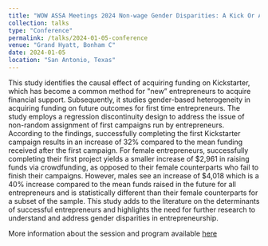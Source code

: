 ```yaml
---
title: "WOW ASSA Meetings 2024 Non-wage Gender Disparities: A Kick Or A Start?"
collection: talks
type: "Conference"
permalink: /talks/2024-01-05-conference
venue: "Grand Hyatt, Bonham C"
date: 2024-01-05
location: "San Antonio, Texas"
---
```


This study identifies the causal effect of acquiring funding on Kickstarter, which has become a common method for "new” entrepreneurs to acquire financial support. Subsequently, it studies gender-based heterogeneity in acquiring funding on future outcomes for first time entrepreneurs. The study employs a regression discontinuity design to address the issue of non-random assignment of first campaigns run by entrepreneurs. According to the findings, successfully completing the first Kickstarter campaign results in an increase of 32% compared to the mean funding received after the first campaign. For female entrepreneurs, successfully completing their first project yields a smaller increase of $2,961 in raising funds via crowdfunding, as opposed to their female counterparts who fail to finish their campaigns. However, males see an increase of $4,018 which is a 40% increase compared to the mean funds raised in the future for all entrepreneurs and is statistically different than their female counterparts for a subset of the sample. This study adds to the literature on the determinants of successful entrepreneurs and highlights the need for further research to understand and address gender disparities in entrepreneurship. 

More information about the session and program available [here](https://www.aeaweb.org/conference/2024/program/2075?q=eNqrVipOLS7OzM8LqSxIVbKqhnGVrJQMlWp1lBKLi_OTgRwlHaWS1KJcXCArILEkMwfITUmshIpn5qZCWGWZqeUgM4oKCoACpgZKtbVcMNnKHVI,)